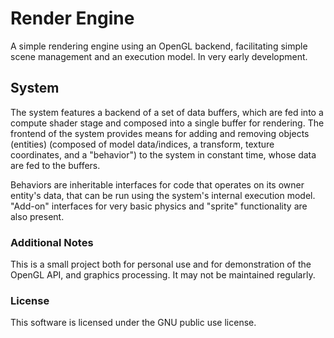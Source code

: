 # Render Engine

A simple rendering engine using an OpenGL backend, facilitating simple scene management and an execution model. In very early development.

## System

The system features a backend of a set of data buffers, which are fed into a compute shader stage and composed into a single buffer for rendering. The frontend of the system provides means for adding and removing objects (entities) (composed of model data/indices, a transform, texture coordinates, and a "behavior") to the system in constant time, whose data are fed to the buffers.

Behaviors are inheritable interfaces for code that operates on its owner entity's data, that can be run using the system's internal execution model. "Add-on" interfaces for very basic physics and "sprite" functionality are also present.

### Additional Notes

This is a small project both for personal use and for demonstration of the OpenGL API, and graphics
processing. It may not be maintained regularly.

### License

This software is licensed under the GNU public use license.
